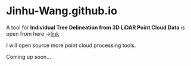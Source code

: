 # Jinhu-Wang.github.io


A tool for **Individual Tree Delineation from 3D LiDAR Point Cloud Data** is open from here ->[link](https://github.com/Jinhu-Wang/TreeSeparation)


I will open source more point cloud processing tools. 


Coming up soon...
